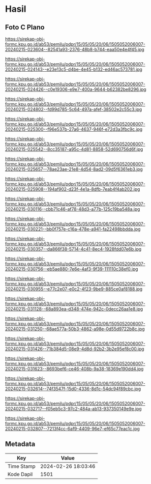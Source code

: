 # Hasil

## Foto C Plano

https://sirekap-obj-formc.kpu.go.id/ab53/pemilu/pdpr/15/05/05/20/06/1505052006007-20240215-023604--82541a93-2376-48b8-b744-eaa50e4e4f45.jpg

https://sirekap-obj-formc.kpu.go.id/ab53/pemilu/pdpr/15/05/05/20/06/1505052006007-20240215-024143--e23e13c5-d4be-4e45-b132-ed46ac573781.jpg

https://sirekap-obj-formc.kpu.go.id/ab53/pemilu/pdpr/15/05/05/20/06/1505052006007-20240215-024426--c0e19306-e9e7-400a-9644-b62382be8296.jpg

https://sirekap-obj-formc.kpu.go.id/ab53/pemilu/pdpr/15/05/05/20/06/1505052006007-20240215-024802--fd99d785-5c64-497a-afef-38502e2c55c3.jpg

https://sirekap-obj-formc.kpu.go.id/ab53/pemilu/pdpr/15/05/05/20/06/1505052006007-20240215-025300--f96e537b-27a6-4637-946f-e72d3a3fbc9c.jpg

https://sirekap-obj-formc.kpu.go.id/ab53/pemilu/pdpr/15/05/05/20/06/1505052006007-20240215-025542--8cc35187-a95c-4d81-8858-52d690756d6f.jpg

https://sirekap-obj-formc.kpu.go.id/ab53/pemilu/pdpr/15/05/05/20/06/1505052006007-20240215-025657--78ae23ae-21e8-4d54-8ad2-09d5f6361eb3.jpg

https://sirekap-obj-formc.kpu.go.id/ab53/pemilu/pdpr/15/05/05/20/06/1505052006007-20240215-025908--194af902-d23f-4e1a-8dfb-7eab4f4ab202.jpg

https://sirekap-obj-formc.kpu.go.id/ab53/pemilu/pdpr/15/05/05/20/06/1505052006007-20240215-030116--cbb71c46-af78-48d3-a77b-125c19ba548a.jpg

https://sirekap-obj-formc.kpu.go.id/ab53/pemilu/pdpr/15/05/05/20/06/1505052006007-20240215-030221--bb0f757e-c16a-478e-a941-fa22498bbdda.jpg

https://sirekap-obj-formc.kpu.go.id/ab53/pemilu/pdpr/15/05/05/20/06/1505052006007-20240215-030357--da866f38-5714-4c41-8ec4-1928fdd07e6b.jpg

https://sirekap-obj-formc.kpu.go.id/ab53/pemilu/pdpr/15/05/05/20/06/1505052006007-20240215-030756--eb5ae880-7e6e-4af3-9f39-111110c38ef0.jpg

https://sirekap-obj-formc.kpu.go.id/ab53/pemilu/pdpr/15/05/05/20/06/1505052006007-20240215-030955--e77c2e07-e0c2-4f23-9be9-885ce0af8188.jpg

https://sirekap-obj-formc.kpu.go.id/ab53/pemilu/pdpr/15/05/05/20/06/1505052006007-20240215-031128--68a893ea-d348-474e-942c-0decc26aa1e8.jpg

https://sirekap-obj-formc.kpu.go.id/ab53/pemilu/pdpr/15/05/05/20/06/1505052006007-20240215-031250--68ae577a-50b3-4862-a98e-0d55d9722b8c.jpg

https://sirekap-obj-formc.kpu.go.id/ab53/pemilu/pdpr/15/05/05/20/06/1505052006007-20240215-031426--71b384d5-08e9-4d8d-92b2-3b2e95ef8c00.jpg

https://sirekap-obj-formc.kpu.go.id/ab53/pemilu/pdpr/15/05/05/20/06/1505052006007-20240215-031623--8693bef6-ce46-408b-9a38-18369e190dd4.jpg

https://sirekap-obj-formc.kpu.go.id/ab53/pemilu/pdpr/15/05/05/20/06/1505052006007-20240215-032614--74f3547f-15d0-4336-8d1c-54dc94f89cbc.jpg

https://sirekap-obj-formc.kpu.go.id/ab53/pemilu/pdpr/15/05/05/20/06/1505052006007-20240215-032717--f05eb5c3-97c2-484a-ab13-937350149e9e.jpg

https://sirekap-obj-formc.kpu.go.id/ab53/pemilu/pdpr/15/05/05/20/06/1505052006007-20240215-032807--7213f4cc-6af9-4409-96e7-ef65c77eac1c.jpg


## Metadata

| Key        | Value               |
| ---------- | ------------------- |
| Time Stamp | 2024-02-26 18:03:46 |
| Kode Dapil | 1501                |




